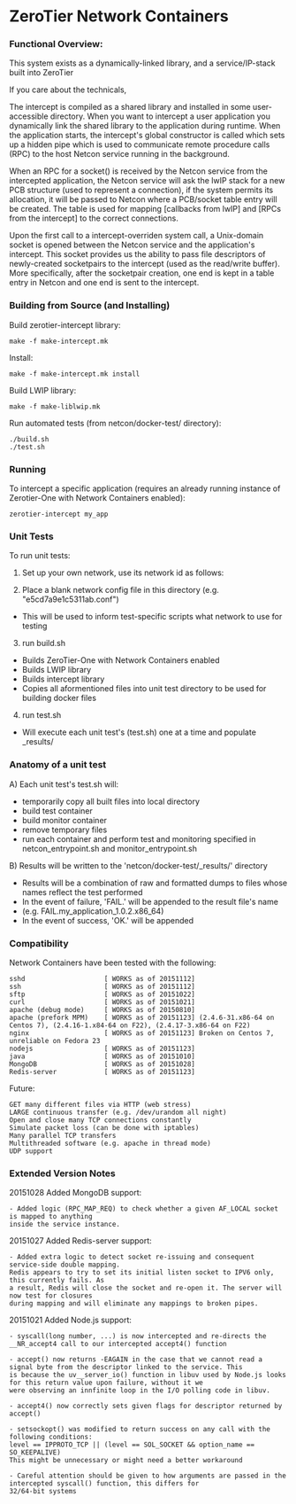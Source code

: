 ZeroTier Network Containers 
======

### Functional Overview:

This system exists as a dynamically-linked library, and a service/IP-stack built into ZeroTier

If you care about the technicals, 

The intercept is compiled as a shared library and installed in some user-accessible directory. When you want to intercept
a user application you dynamically link the shared library to the application during runtime. When the application starts, the 
intercept's global constructor is called which sets up a hidden pipe which is used to communicate remote procedure calls (RPC) to the host Netcon service running in the background.

When an RPC for a socket() is received by the Netcon service from the intercepted application, the Netcon service will ask the lwIP stack for a new PCB structure (used to represent a connection), if the system permits its allocation, it will be passed to Netcon where a PCB/socket table entry will be created. The table is used for mapping [callbacks from lwIP] and [RPCs from the intercept] to the correct connections.

Upon the first call to a intercept-overriden system call, a Unix-domain socket is opened between the Netcon service and the application's intercept. This socket provides us the ability to pass file descriptors of newly-created socketpairs to the intercept (used as the read/write buffer). More specifically, after the socketpair creation, one end is kept in a table entry in Netcon and one end is sent to the intercept.


### Building from Source (and Installing)

Build zerotier-intercept library:

    make -f make-intercept.mk

Install:

    make -f make-intercept.mk install

Build LWIP library:

    make -f make-liblwip.mk

Run automated tests (from netcon/docker-test/ directory):

    ./build.sh
    ./test.sh




### Running

To intercept a specific application (requires an already running instance of Zerotier-One with Network Containers enabled):

    zerotier-intercept my_app


### Unit Tests

To run unit tests:

1) Set up your own network, use its network id as follows:

2) Place a blank network config file in this directory (e.g. "e5cd7a9e1c5311ab.conf")
 - This will be used to inform test-specific scripts what network to use for testing

3) run build.sh
 - Builds ZeroTier-One with Network Containers enabled
 - Builds LWIP library
 - Builds intercept library
 - Copies all aformentioned files into unit test directory to be used for building docker files

4) run test.sh
 - Will execute each unit test's (test.sh) one at a time and populate _results/


### Anatomy of a unit test

A) Each unit test's test.sh will:
 - temporarily copy all built files into local directory
 - build test container
 - build monitor container
 - remove temporary files
 - run each container and perform test and monitoring specified in netcon_entrypoint.sh and monitor_entrypoint.sh

B) Results will be written to the 'netcon/docker-test/_results/' directory
 - Results will be a combination of raw and formatted dumps to files whose names reflect the test performed
 - In the event of failure, 'FAIL.' will be appended to the result file's name
  - (e.g. FAIL.my_application_1.0.2.x86_64)
 - In the event of success, 'OK.' will be appended


### Compatibility

Network Containers have been tested with the following:

	sshd					[ WORKS as of 20151112]
	ssh						[ WORKS as of 20151112]
	sftp					[ WORKS as of 20151022]
	curl					[ WORKS as of 20151021] 
	apache (debug mode)		[ WORKS as of 20150810]
	apache (prefork MPM)	[ WORKS as of 20151123] (2.4.6-31.x86-64 on Centos 7), (2.4.16-1.x84-64 on F22), (2.4.17-3.x86-64 on F22)
	nginx					[ WORKS as of 20151123] Broken on Centos 7, unreliable on Fedora 23
	nodejs					[ WORKS as of 20151123]
	java					[ WORKS as of 20151010]
	MongoDB					[ WORKS as of 20151028]
	Redis-server			[ WORKS as of 20151123]

Future:

	GET many different files via HTTP (web stress)
	LARGE continuous transfer (e.g. /dev/urandom all night)
	Open and close many TCP connections constantly
	Simulate packet loss (can be done with iptables)
	Many parallel TCP transfers
	Multithreaded software (e.g. apache in thread mode)
	UDP support



### Extended Version Notes

20151028 Added MongoDB support:

	- Added logic (RPC_MAP_REQ) to check whether a given AF_LOCAL socket is mapped to anything
	inside the service instance. 


20151027 Added Redis-server support:

	- Added extra logic to detect socket re-issuing and consequent service-side double mapping.
	Redis appears to try to set its initial listen socket to IPV6 only, this currently fails. As 
	a result, Redis will close the socket and re-open it. The server will now test for closures
	during mapping and will eliminate any mappings to broken pipes.


20151021 Added Node.js support:

	- syscall(long number, ...) is now intercepted and re-directs the __NR_accept4 call to our intercepted accept4() function

	- accept() now returns -EAGAIN in the case that we cannot read a signal byte from the descriptor linked to the service. This
	is because the uv__server_io() function in libuv used by Node.js looks for this return value upon failure, without it we
	were observing an innfinite loop in the I/O polling code in libuv.

	- accept4() now correctly sets given flags for descriptor returned by accept()

	- setsockopt() was modified to return success on any call with the following conditions:
	level == IPPROTO_TCP || (level == SOL_SOCKET && option_name == SO_KEEPALIVE)
	This might be unnecessary or might need a better workaround

	- Careful attention should be given to how arguments are passed in the intercepted syscall() function, this differs for 
	32/64-bit systems

 

